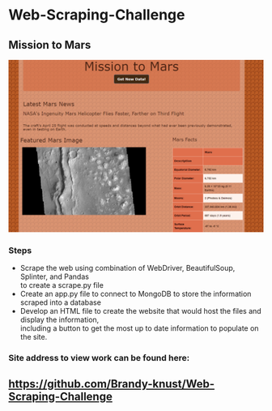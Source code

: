 # Web-Scraping-Challenge
## Mission to Mars
![Mission_to_Mars](Mission_to_Mars.png) 

### Steps
* Scrape the web using combination of WebDriver, BeautifulSoup, Splinter, and Pandas</br>
to create a scrape.py file
* Create an app.py file to connect to MongoDB to store the information scraped into a database
* Develop an HTML file to create the website that would host the files and display the information, </br>
including a button to get the most up to date information to populate on the site.

### Site address to view work can be found here:
## https://github.com/Brandy-knust/Web-Scraping-Challenge 

